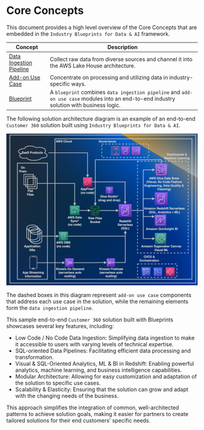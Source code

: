 # Core Concepts

This document provides a high level overview of the Core Concepts that are embedded in the `Industry Blueprints for Data & AI` framework.

| Concept       | Description                                                           |     
|---------------|-----------------------------------------------------------------------|                             
| [Data Ingestion Pipeline](#data-ingestion-pipeline) | Collect raw data from diverse sources and channel it into the AWS Lake House architecture. |
| [Add-on Use Case](#add-on-use-case) |  Concentrate on processing and utilizing data in industry-specific ways. |
| [Blueprint](#blueprint) | A `blueprint` combines `data ingestion pipeline` and `add-on use case` modules into an end-to-end industry solution with business logic.| 

The following solution architecture diagram is an example of an end-to-end `Customer 360` solution built using `Industry Blueprints for Data & AI`.

![c360](./assets/images/c360.png)

The dashed boxes in this diagram represent `add-on use case` components that address each use case in the solution, while the remaining elements form the `data ingestion pipeline`. 

This sample end-to-end `Customer 360` solution built with Blueprints showcases several key features, including: 
- Low Code / No Code Data Ingestion: Simplifying data ingestion to make it accessible to users with varying levels of technical expertise. 
- SQL-oriented Data Pipelines: Facilitating efficient data 
processing and transformation. 
- Visual & SQL-Oriented Analytics, ML & BI in Redshift: 
Enabling powerful analytics, machine learning, and 
business intelligence capabilities. 
- Modular Architecture: Allowing for easy 
customization and adaptation of the solution to 
specific use cases. 
- Scalability & Elasticity: Ensuring that the solution can 
grow and adapt with the changing needs of the business. 

This approach simplifies the integration of common, well-architected patterns to achieve solution goals, making it easier for partners to create tailored solutions for their end customers’ specific needs. 


